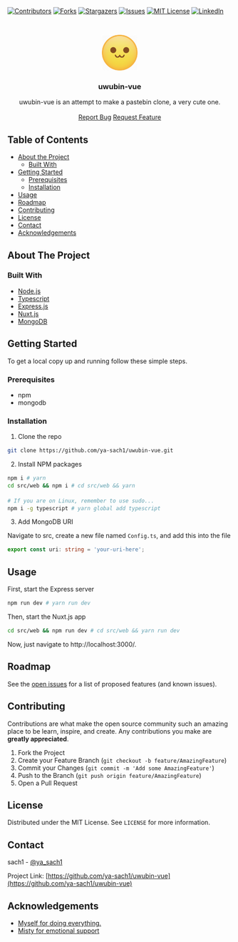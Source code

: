 [![Contributors][contributors-shield]][contributors-url]
[![Forks][forks-shield]][forks-url]
[![Stargazers][stars-shield]][stars-url]
[![Issues][issues-shield]][issues-url]
[![MIT License][license-shield]][license-url]
[![LinkedIn][linkedin-shield]][linkedin-url]

<!-- PROJECT LOGO -->
<br />
<p align="center">
  <a href="https://github.com/ya-sach1/uwubin-vue">
    <img src=".github/images/logo.png" alt="Logo" width="80" height="80">
  </a>

  <h3 align="center">uwubin-vue</h3>

  <p align="center">
    uwubin-vue is an attempt to make a pastebin clone, a very cute one.
    <br />
    <br />
    <a href="https://github.com/ya-sach1/uwubin-vue/issues">Report Bug</a>
    <a href="https://github.com/ya-sach1/uwubin-vue/issues">Request Feature</a>
  </p>
</p>

<!-- TABLE OF CONTENTS -->

## Table of Contents

-   [About the Project](#about-the-project)
    -   [Built With](#built-with)
-   [Getting Started](#getting-started)
    -   [Prerequisites](#prerequisites)
    -   [Installation](#installation)
-   [Usage](#usage)
-   [Roadmap](#roadmap)
-   [Contributing](#contributing)
-   [License](#license)
-   [Contact](#contact)
-   [Acknowledgements](#acknowledgements)

<!-- ABOUT THE PROJECT -->

## About The Project

### Built With

-   [Node.js](https://nodejs.org/)
-   [Typescript](https://www.typescriptlang.org/)
-   [Express.js](http://expressjs.com/)
-   [Nuxt.js](https://nuxtjs.org/)
-   [MongoDB](https://www.mongodb.com/)

<!-- GETTING STARTED -->

## Getting Started

To get a local copy up and running follow these simple steps.

### Prerequisites

-   npm
-   mongodb

### Installation

1. Clone the repo

```sh
git clone https://github.com/ya-sach1/uwubin-vue.git
```

2. Install NPM packages

```sh
npm i # yarn
cd src/web && npm i # cd src/web && yarn

# If you are on Linux, remember to use sudo...
npm i -g typescript # yarn global add typescript
```

3. Add MongoDB URI

Navigate to src, create a new file named `Config.ts`, and add this into the file

```ts
export const uri: string = 'your-uri-here';
```

<!-- USAGE EXAMPLES -->

## Usage

First, start the Express server

```sh
npm run dev # yarn run dev
```

Then, start the Nuxt.js app

```sh
cd src/web && npm run dev # cd src/web && yarn run dev
```

Now, just navigate to http://localhost:3000/.

<!-- ROADMAP -->

## Roadmap

See the [open issues](https://github.com/ya-sach1/uwubin-vue/issues) for a list of proposed features (and known issues).

<!-- CONTRIBUTING -->

## Contributing

Contributions are what make the open source community such an amazing place to be learn, inspire, and create. Any contributions you make are **greatly appreciated**.

1. Fork the Project
2. Create your Feature Branch (`git checkout -b feature/AmazingFeature`)
3. Commit your Changes (`git commit -m 'Add some AmazingFeature'`)
4. Push to the Branch (`git push origin feature/AmazingFeature`)
5. Open a Pull Request

<!-- LICENSE -->

## License

Distributed under the MIT License. See `LICENSE` for more information.

<!-- CONTACT -->

## Contact

sach1 - [@ya_sach1](https://twitter.com/ya_sach1)

Project Link: [https://github.com/ya-sach1/uwubin-vue](https://github.com/ya-sach1/uwubin-vue)

<!-- ACKNOWLEDGEMENTS -->

## Acknowledgements

-   [Myself for doing everything.](https://github.com/ya-sach1)
-   [Misty for emotional support](https://github.com/SatanPanda)

<!-- MARKDOWN LINKS & IMAGES -->
<!-- https://www.markdownguide.org/basic-syntax/#reference-style-links -->

[contributors-shield]: https://img.shields.io/github/contributors/ya-sach1/uwubin-vue-vue.svg?style=flat-square
[contributors-url]: https://github.com/ya-sach1/uwubin-vue/graphs/contributors
[forks-shield]: https://img.shields.io/github/forks/ya-sach1/uwubin-vue.svg?style=flat-square
[forks-url]: https://github.com/ya-sach1/uwubin-vue/network/members
[stars-shield]: https://img.shields.io/github/stars/ya-sach1/uwubin-vue.svg?style=flat-square
[stars-url]: https://github.com/ya-sach1/uwubin-vue/stargazers
[issues-shield]: https://img.shields.io/github/issues/ya-sach1/uwubin-vue.svg?style=flat-square
[issues-url]: https://github.com/ya-sach1/uwubin-vue/issues
[license-shield]: https://img.shields.io/github/license/ya-sach1/uwubin-vue.svg?style=flat-square
[license-url]: https://github.com/ya-sach1/uwubin-vue/blob/master/LICENSE.txt
[linkedin-shield]: https://img.shields.io/badge/-LinkedIn-black.svg?style=flat-square&logo=linkedin&colorB=555
[linkedin-url]: https://linkedin.com/in/ya-sach1
